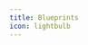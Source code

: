 ```yaml
---
title: Blueprints
icon: lightbulb
---
```


<div class="catalog-display-container">
  <Catalog base='/blueprints' />
</div>